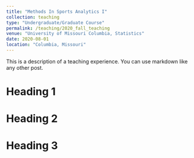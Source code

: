```yaml
---
title: "Methods In Sports Analytics I"
collection: teaching
type: "Undergraduate/Graduate Course"
permalink: /teaching/2020_fall_teaching
venue: "University of Missouri Columbia, Statistics"
date: 2020-08-01
location: "Columbia, Missouri"
---
```


This is a description of a teaching experience. You can use markdown like any other post.

Heading 1
======

Heading 2
======

Heading 3
======
